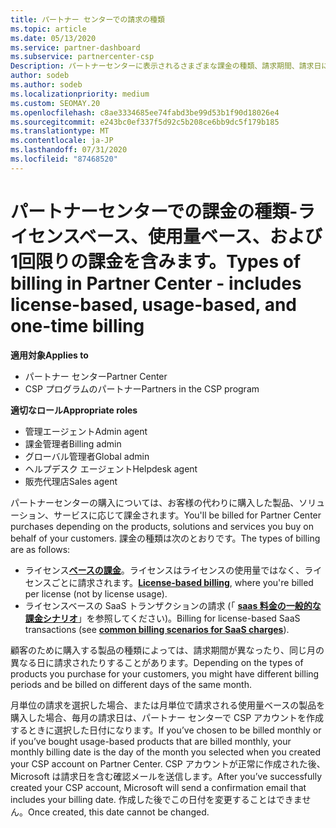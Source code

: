 ```yaml
---
title: パートナー センターでの請求の種類
ms.topic: article
ms.date: 05/13/2020
ms.service: partner-dashboard
ms.subservice: partnercenter-csp
Description: パートナーセンターに表示されるさまざまな課金の種類、請求期間、請求日について説明します。
author: sodeb
ms.author: sodeb
ms.localizationpriority: medium
ms.custom: SEOMAY.20
ms.openlocfilehash: c8ae3334685ee74fabd3be99d53b1f90d18026e4
ms.sourcegitcommit: e243bc0ef337f5d92c5b208ce6bb9dc5f179b185
ms.translationtype: MT
ms.contentlocale: ja-JP
ms.lasthandoff: 07/31/2020
ms.locfileid: "87468520"
---
```

# <a name="types-of-billing-in-partner-center---includes-license-based-usage-based-and-one-time-billing"></a><span data-ttu-id="b149b-103">パートナーセンターでの課金の種類-ライセンスベース、使用量ベース、および1回限りの課金を含みます。</span><span class="sxs-lookup"><span data-stu-id="b149b-103">Types of billing in Partner Center - includes license-based, usage-based, and one-time billing</span></span>

<span data-ttu-id="b149b-104">**適用対象**</span><span class="sxs-lookup"><span data-stu-id="b149b-104">**Applies to**</span></span>

- <span data-ttu-id="b149b-105">パートナー センター</span><span class="sxs-lookup"><span data-stu-id="b149b-105">Partner Center</span></span>
- <span data-ttu-id="b149b-106">CSP プログラムのパートナー</span><span class="sxs-lookup"><span data-stu-id="b149b-106">Partners in the CSP program</span></span>

<span data-ttu-id="b149b-107">**適切なロール**</span><span class="sxs-lookup"><span data-stu-id="b149b-107">**Appropriate roles**</span></span>

- <span data-ttu-id="b149b-108">管理エージェント</span><span class="sxs-lookup"><span data-stu-id="b149b-108">Admin agent</span></span>
- <span data-ttu-id="b149b-109">課金管理者</span><span class="sxs-lookup"><span data-stu-id="b149b-109">Billing admin</span></span>
- <span data-ttu-id="b149b-110">グローバル管理者</span><span class="sxs-lookup"><span data-stu-id="b149b-110">Global admin</span></span>
- <span data-ttu-id="b149b-111">ヘルプデスク エージェント</span><span class="sxs-lookup"><span data-stu-id="b149b-111">Helpdesk agent</span></span>
- <span data-ttu-id="b149b-112">販売代理店</span><span class="sxs-lookup"><span data-stu-id="b149b-112">Sales agent</span></span>

<span data-ttu-id="b149b-113">パートナーセンターの購入については、お客様の代わりに購入した製品、ソリューション、サービスに応じて課金されます。</span><span class="sxs-lookup"><span data-stu-id="b149b-113">You'll be billed for Partner Center purchases depending on the products, solutions and services you buy on behalf of your customers.</span></span> <span data-ttu-id="b149b-114">課金の種類は次のとおりです。</span><span class="sxs-lookup"><span data-stu-id="b149b-114">The types of billing are as follows:</span></span>

- <span data-ttu-id="b149b-115">ライセンス[**ベースの課金**](license-based-billing.md)。ライセンスはライセンスの使用量ではなく、ライセンスごとに請求されます。</span><span class="sxs-lookup"><span data-stu-id="b149b-115">[**License-based billing**](license-based-billing.md), where you're billed per license (not by license usage).</span></span>
- <span data-ttu-id="b149b-116">ライセンスベースの SaaS トランザクションの請求 (「 [**saas 料金の一般的な課金シナリオ**](common-billing-scenarios-saas.md)」を参照してください)。</span><span class="sxs-lookup"><span data-stu-id="b149b-116">Billing for license-based SaaS transactions (see [**common billing scenarios for SaaS charges**](common-billing-scenarios-saas.md)).</span></span>

<span data-ttu-id="b149b-117">顧客のために購入する製品の種類によっては、請求期間が異なったり、同じ月の異なる日に請求されたりすることがあります。</span><span class="sxs-lookup"><span data-stu-id="b149b-117">Depending on the types of products you purchase for your customers, you might have different billing periods and be billed on different days of the same month.</span></span>

<span data-ttu-id="b149b-118">月単位の請求を選択した場合、または月単位で請求される使用量ベースの製品を購入した場合、毎月の請求日は、パートナー センターで CSP アカウントを作成するときに選択した日付になります。</span><span class="sxs-lookup"><span data-stu-id="b149b-118">If you’ve chosen to be billed monthly or if you’ve bought usage-based products that are billed monthly, your monthly billing date is the day of the month you selected when you created your CSP account on Partner Center.</span></span> <span data-ttu-id="b149b-119">CSP アカウントが正常に作成された後、Microsoft は請求日を含む確認メールを送信します。</span><span class="sxs-lookup"><span data-stu-id="b149b-119">After you’ve successfully created your CSP account, Microsoft will send a confirmation email that includes your billing date.</span></span> <span data-ttu-id="b149b-120">作成した後でこの日付を変更することはできません。</span><span class="sxs-lookup"><span data-stu-id="b149b-120">Once created, this date cannot be changed.</span></span>
